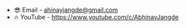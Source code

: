 - 😎 Email - ahinayjangde@gmail.com
- 🔥 YouTube - https://www.youtube.com/c/AbhinayJangde

<!---
AbhinayJangde/AbhinayJangde is a ✨ special ✨ repository because its `README.md` (this file) appears on your GitHub profile.
You can click the Preview link to take a look at your changes.
--->
